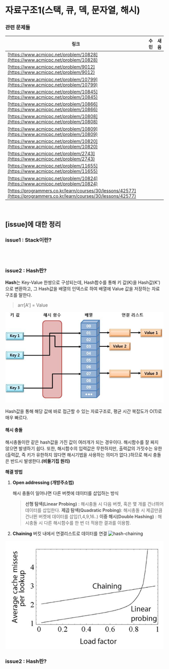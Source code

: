 
# 자료구조1(스택, 큐, 덱, 문자열, 해시)

### 관련 문제들

| 링크 | 수민 | 새음  |
|--|--|--|
| [https://www.acmicpc.net/problem/10828](https://www.acmicpc.net/problem/10828)|||
| [https://www.acmicpc.net/problem/9012](https://www.acmicpc.net/problem/9012)|||
| [https://www.acmicpc.net/problem/10799](https://www.acmicpc.net/problem/10799)|||
| [https://www.acmicpc.net/problem/10845](https://www.acmicpc.net/problem/10845)|||
| [https://www.acmicpc.net/problem/10866](https://www.acmicpc.net/problem/10866)|||
| [https://www.acmicpc.net/problem/10808](https://www.acmicpc.net/problem/10808)|||
| [https://www.acmicpc.net/problem/10809](https://www.acmicpc.net/problem/10809)|||
| [https://www.acmicpc.net/problem/10820](https://www.acmicpc.net/problem/10820)|||
| [https://www.acmicpc.net/problem/2743](https://www.acmicpc.net/problem/2743)|||
| [https://www.acmicpc.net/problem/11655](https://www.acmicpc.net/problem/11655)|||
| [https://www.acmicpc.net/problem/10824](https://www.acmicpc.net/problem/10824)|||
| [https://programmers.co.kr/learn/courses/30/lessons/42577](https://programmers.co.kr/learn/courses/30/lessons/42577)|||
   

<br>

## [issue]에 대한 정리

### issue1 : Stack이란?



<br>
<br>

### issue2 : Hash란?

**Hash**는 Key-Value 한쌍으로 구성되는데,  Hash함수를 통해 키 값(K)을 Hash값(K')으로 변환하고, 그 Hash값을 배열의 인덱스로 하여 배열에 Value 값을 저장하는 자료구조를 말한다.
> arr[A'] = Value

![해시란?](./img/hash.JPG)

Hash값을 통해 해당 값에 바로 접근할 수 있는 자료구조로, 평균 시간 복잡도가 O(1)로 매우 빠르다.

#### 해시 충돌

해시충돌이란 같은 hash값을 가진 값이 여러개가 되는 경우이다. 
해시함수를 잘 짜지 않으면 발생하기 쉽다.
또한, 해시함수의 입력값은 무한하지만, 출력값의 가짓수는 유한(출력값, 즉 키가 유한하지 않다면 해시기법을 사용하는 의미가 없다.)하므로 해시 충돌은 반드시 발생한다.**(비둘기집 원리)**  

**해결 방법**
1. **Open addressing (개방주소법)**
	
	해시 충돌이 일어나면 다른 버켓에 데이터를 삽입하는 방식
	
	>	**선형 탐색(Linear Probing)** : 해시충돌 시 다음 버켓, 혹은 몇 개를 건너뛰어 데이터를 삽입한다.
	> **제곱 탐색(Quadratic Probing)**: 해시충돌 시 제곱만큼 건너뛴 버켓에 데이터를 삽입(1,4,9,16..)
	> **이중 해시(Double Hashing)** : 해시충돌 시 다른 해시함수를 한 번 더 적용한 결과를 이용함.  

2.  **Chaining**
	버킷 내에서 연결리스트로 데이터를 연결
	![hash-chaining](./img/hashchaining.JPG)


![hashmethod](./img/hashmethod.JPG "체이닝 vs 선형탐색")


### issue2 : Hash란?

